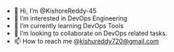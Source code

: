 - 👋 Hi, I’m @KishoreReddy-45
- 👀 I’m interested in DevOps Engineering
- 🌱 I’m currently learning DevOps Tools
- 💞️ I’m looking to collaborate on DevOps related tasks.
- 📫 How to reach me @kishureddy720@gmail.com

<!---
KishoreReddy-45/KishoreReddy-45 is a ✨ special ✨ repository because its `README.md` (this file) appears on your GitHub profile.
You can click the Preview link to take a look at your changes.
--->
